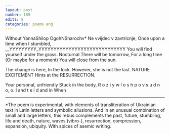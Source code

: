 ```yaml
---
layout: post
number: 189
edits: 8
categories: poems eng
---
```


Without YannaShilop OgohNSharochv*
Ne vvijdec v zavtricnje,
Once upon a time when I stumbled,
__YYYYYYYYY_YYYYYYYYYYYYYYYYYYYYYYYYYYYYY
You will find yourself under the grass.
Nocturnal 
There will be tomorrow,
For a long time
(Or maybe for a moment)
You will close from the sun.
 
The change is here,
In the lock.
However, she is not the last.
NATURE EXCITEMENT
Hints at the RESURRECTION.
 
Your personal, unfriendly
Stuck in the body,
R o z i y w l o s h p o v s u d n o, 
o.
l 
and
t
e
l
d
and
in
When
_____________
*The poem is experimental, with elements of transliteration of Ukrainian text in Latin letters and symbolic allusions. And in an unusual combination of small and large letters, this rebus complements the past, future, stumbling, life and death, nature, waves (vibro-), resurrection, compression, expansion, ubiquity. With spices of asemic writing.
